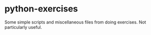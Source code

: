 # python-exercises
Some simple scripts and miscellaneous files from doing exercises. Not particularly useful.
